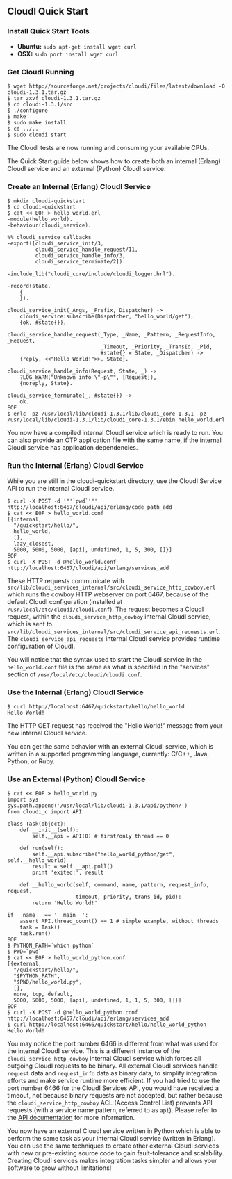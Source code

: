 ## CloudI Quick Start

### Install Quick Start Tools

* **Ubuntu:** `sudo apt-get install wget curl`
* **OSX:**    `sudo port install wget curl`

### Get CloudI Running

    $ wget http://sourceforge.net/projects/cloudi/files/latest/download -O cloudi-1.3.1.tar.gz
    $ tar zxvf cloudi-1.3.1.tar.gz
    $ cd cloudi-1.3.1/src
    $ ./configure
    $ make
    $ sudo make install
    $ cd ../..
    $ sudo cloudi start

The CloudI tests are now running and consuming your available CPUs.

The Quick Start guide below shows how to create both an internal (Erlang) CloudI service and an external (Python) CloudI service.

### Create an Internal (Erlang) CloudI Service

    $ mkdir cloudi-quickstart
    $ cd cloudi-quickstart
    $ cat << EOF > hello_world.erl
    -module(hello_world).
    -behaviour(cloudi_service).

    %% cloudi_service callbacks
    -export([cloudi_service_init/3,
             cloudi_service_handle_request/11,
             cloudi_service_handle_info/3,
             cloudi_service_terminate/2]).
    
    -include_lib("cloudi_core/include/cloudi_logger.hrl").
    
    -record(state,
        {
        }).
    
    cloudi_service_init(_Args, _Prefix, Dispatcher) ->
        cloudi_service:subscribe(Dispatcher, "hello_world/get"),
        {ok, #state{}}.
    
    cloudi_service_handle_request(_Type, _Name, _Pattern, _RequestInfo, _Request,
                                  _Timeout, _Priority, _TransId, _Pid,
                                  #state{} = State, _Dispatcher) ->
        {reply, <<"Hello World!">>, State}.
    
    cloudi_service_handle_info(Request, State, _) ->
        ?LOG_WARN("Unknown info \"~p\"", [Request]),
        {noreply, State}.
    
    cloudi_service_terminate(_, #state{}) ->
        ok.
    EOF
    $ erlc -pz /usr/local/lib/cloudi-1.3.1/lib/cloudi_core-1.3.1 -pz /usr/local/lib/cloudi-1.3.1/lib/cloudi_core-1.3.1/ebin hello_world.erl

You now have a compiled internal CloudI service which is ready to run.  You can also provide an OTP application file with the same name, if the internal CloudI service has application dependencies.

### Run the Internal (Erlang) CloudI Service

While you are still in the cloudi-quickstart directory, use the CloudI Service API to run the internal CloudI service.

    $ curl -X POST -d '"'`pwd`'"' http://localhost:6467/cloudi/api/erlang/code_path_add
    $ cat << EOF > hello_world.conf
    [{internal,
      "/quickstart/hello/",
      hello_world,
      [],
      lazy_closest,
      5000, 5000, 5000, [api], undefined, 1, 5, 300, []}]
    EOF
    $ curl -X POST -d @hello_world.conf http://localhost:6467/cloudi/api/erlang/services_add

These HTTP requests communicate with `src/lib/cloudi_services_internal/src/cloudi_service_http_cowboy.erl` which runs the cowboy HTTP webserver on port 6467, because of the default CloudI configuration (installed at `/usr/local/etc/cloudi/cloudi.conf`).  The request becomes a CloudI request, within the `cloudi_service_http_cowboy` internal CloudI service, which is sent to `src/lib/cloudi_services_internal/src/cloudi_service_api_requests.erl`.  The `cloudi_service_api_requests` internal CloudI service provides runtime configuration of CloudI.

You will notice that the syntax used to start the CloudI service in the `hello_world.conf` file is the same as what is specified in the "services" section of `/usr/local/etc/cloudi/cloudi.conf`.

### Use the Internal (Erlang) CloudI Service

    $ curl http://localhost:6467/quickstart/hello/hello_world
    Hello World!

The HTTP GET request has received the "Hello World!" message from your new internal CloudI service.

You can get the same behavior with an external CloudI service, which is written in a supported programming language, currently: C/C++, Java, Python, or Ruby.

### Use an External (Python) CloudI Service

    $ cat << EOF > hello_world.py
    import sys
    sys.path.append('/usr/local/lib/cloudi-1.3.1/api/python/')
    from cloudi_c import API
    
    class Task(object):
        def __init__(self):
            self.__api = API(0) # first/only thread == 0
    
        def run(self):
            self.__api.subscribe("hello_world_python/get", self.__hello_world)
            result = self.__api.poll()
            print 'exited:', result
    
        def __hello_world(self, command, name, pattern, request_info, request,
                          timeout, priority, trans_id, pid):
            return 'Hello World!'
    
    if __name__ == '__main__':
        assert API.thread_count() == 1 # simple example, without threads
        task = Task()
        task.run()
    EOF
    $ PYTHON_PATH=`which python`
    $ PWD=`pwd`
    $ cat << EOF > hello_world_python.conf
    [{external,
      "/quickstart/hello/",
      "$PYTHON_PATH",
      "$PWD/hello_world.py",
      [],
      none, tcp, default,
      5000, 5000, 5000, [api], undefined, 1, 1, 5, 300, []}]
    EOF
    $ curl -X POST -d @hello_world_python.conf http://localhost:6467/cloudi/api/erlang/services_add
    $ curl http://localhost:6466/quickstart/hello/hello_world_python
    Hello World!

You may notice the port number 6466 is different from what was used for the internal CloudI service.  This is a different instance of the `cloudi_service_http_cowboy` internal CloudI service which forces all outgoing CloudI requests to be binary.  All external CloudI services handle `request` data and `request_info` data as binary data, to simplify integration efforts and make service runtime more efficient.  If you had tried to use the port number 6466 for the CloudI Services API, you would have received a timeout, not because binary requests are not accepted, but rather because the `cloudi_service_http_cowboy` ACL (Access Control List) prevents API requests (with a service name pattern, referred to as `api`).  Please refer to the [API documentation](http://cloudi.org/api.html#1_Intro) for more information.

You now have an external CloudI service written in Python which is able to perform the same task as your internal CloudI service (written in Erlang).  You can use the same techniques to create other external CloudI services with new or pre-existing source code to gain fault-tolerance and scalability.  Creating CloudI services makes integration tasks simpler and allows your software to grow without limitations!

